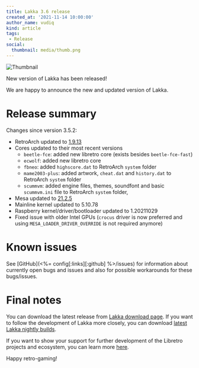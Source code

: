 ```yaml
---
title: Lakka 3.6 release
created_at: '2021-11-14 10:00:00'
author_name: vudiq
kind: article
tags:
 - Release
social:
  thumbnail: media/thumb.png
---
```


![Thumbnail](media/thumb.png)

New version of Lakka has been released!

We are happy to announce the new and updated version of Lakka.


# Release summary

Changes since version 3.5.2:

- RetroArch updated to [1.9.13](https://www.libretro.com/index.php/retroarch-1-9-13-release/)
- Cores updated to their most recent versions
  - `beetle-fce`: added new libretro core (exists besides `beetle-fce-fast`)
  - `ecwolf`: added new libretro core
  - `fbneo`: added `highscore.dat` to RetroArch `system` folder
  - `mame2003-plus`: added artwork, `cheat.dat` and `history.dat` to RetroArch `system` folder
  - `scummvm`: added engine files, themes, soundfont and basic `scummvm.ini` file to RetroArch `system` folder, 
- Mesa updated to [21.2.5](https://docs.mesa3d.org/relnotes/21.2.5.html)
- Mainline kernel updated to 5.10.78
- Raspberry kernel/driver/bootloader updated to 1.20211029
- Fixed issue with older Intel GPUs (`crocus` driver is now preferred and using `MESA_LOADER_DRIVER_OVERRIDE` is not required anymore)


# Known issues

See [GitHub](<%= config[:links][:github] %>/issues) for information about currently open bugs and issues and also for possible workarounds for these bugs/issues.


# Final notes

You can download the latest release from [Lakka download page](/get/). If you want to follow the development of Lakka more closely, you can download [latest Lakka nightly builds](<%= @config[:devel][:'all-latest'] %>).

If you want to show your support for further development of the Libretro projects and ecosystem, you can learn more [here](https://retroarch.com/index.php?page=donate).

Happy retro-gaming!
